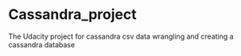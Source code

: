 # Cassandra_project
The Udacity project for cassandra csv data wrangling and creating a cassandra database
